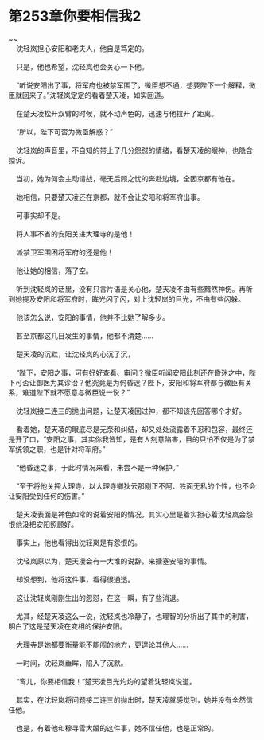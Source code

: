 # 第253章你要相信我2
~~<br>&nbsp;&nbsp;&nbsp;&nbsp;沈轻岚担心安阳和老夫人，他自是笃定的。<br><br>&nbsp;&nbsp;&nbsp;&nbsp;只是，他也希望，沈轻岚也会关心一下他。<br><br>&nbsp;&nbsp;&nbsp;&nbsp;“听说安阳出了事，将军府也被禁军围了，微臣想不通，想要陛下一个解释，微臣就回来了。”沈轻岚定定的看着楚天凌，如实回道。<br><br>&nbsp;&nbsp;&nbsp;&nbsp;在楚天凌松开双臂的时候，就不动声色的，迅速与他拉开了距离。<br><br>&nbsp;&nbsp;&nbsp;&nbsp;“所以，陛下可否为微臣解惑？”<br><br>&nbsp;&nbsp;&nbsp;&nbsp;沈轻岚的声音里，不自知的带上了几分怨怼的情绪，看楚天凌的眼神，也隐含控诉。<br><br>&nbsp;&nbsp;&nbsp;&nbsp;当初，她为何会主动请战，毫无后顾之忧的奔赴边境，全因京都有他在。<br><br>&nbsp;&nbsp;&nbsp;&nbsp;她相信，只要楚天凌还在京都，就不会让安阳和将军府出事。<br><br>&nbsp;&nbsp;&nbsp;&nbsp;可事实却不是。<br><br>&nbsp;&nbsp;&nbsp;&nbsp;将人事不省的安阳关进大理寺的是他！<br><br>&nbsp;&nbsp;&nbsp;&nbsp;派禁卫军围困将军府的还是他！<br><br>&nbsp;&nbsp;&nbsp;&nbsp;他让她的相信，落了空。<br><br>&nbsp;&nbsp;&nbsp;&nbsp;听到沈轻岚的话里，没有只言片语是关心他，楚天凌不由有些黯然神伤。再听到她提及安阳和将军府时，眸光闪了闪，对上沈轻岚的目光，不由有些闪躲。<br><br>&nbsp;&nbsp;&nbsp;&nbsp;他该怎么说，安阳的事情，他并不比她了解多少。<br><br>&nbsp;&nbsp;&nbsp;&nbsp;甚至京都这几日发生的事情，他都不清楚……<br><br>&nbsp;&nbsp;&nbsp;&nbsp;楚天凌的沉默，让沈轻岚的心沉了沉，<br><br>&nbsp;&nbsp;&nbsp;&nbsp;“陛下，安阳之事，可有好好查看、审问？微臣听闻安阳此刻还在昏迷之中，陛下可否让御医为其诊治？他究竟是为何昏迷？陛下，安阳和将军府都与微臣有关系，难道陛下就不愿意与微臣说一说？”<br><br>&nbsp;&nbsp;&nbsp;&nbsp;沈轻岚接二连三的抛出问题，让楚天凌回过神，都不知该先回答哪个才好。<br><br>&nbsp;&nbsp;&nbsp;&nbsp;看着她，楚天凌的眼底尽是无奈和纠结，却又处处流露着不忍和包容，最终还是开了口，“安阳之事，其实你我皆知，是有人刻意陷害，目的只怕不仅是为了禁军统领之职，也是针对将军府。”<br><br>&nbsp;&nbsp;&nbsp;&nbsp;“他昏迷之事，于此时情况来看，未尝不是一种保护。”<br><br>&nbsp;&nbsp;&nbsp;&nbsp;“至于将他关押大理寺，以大理寺卿狄云那刚正不阿、铁面无私的个性，也不会让安阳受到任何的伤害。”<br><br>&nbsp;&nbsp;&nbsp;&nbsp;楚天凌表面是神色如常的说着安阳的情况，其实心里是着实担心着沈轻岚会怨恨他没把安阳照顾好。<br><br>&nbsp;&nbsp;&nbsp;&nbsp;事实上，他也看得出沈轻岚是有怨恨的。<br><br>&nbsp;&nbsp;&nbsp;&nbsp;沈轻岚原以为，楚天凌会有一大堆的说辞，来搪塞安阳的事情。<br><br>&nbsp;&nbsp;&nbsp;&nbsp;却没想到，他将这件事，看得很通透。<br><br>&nbsp;&nbsp;&nbsp;&nbsp;这让沈轻岚刚刚生出的怨怼，在这一瞬，有了些消退。<br><br>&nbsp;&nbsp;&nbsp;&nbsp;尤其，经楚天凌这么一说，沈轻岚也冷静了，也理智的分析出了其中的利害，明白了这是楚天凌在变相的保护安阳。<br><br>&nbsp;&nbsp;&nbsp;&nbsp;大理寺是她都要衡量能不能闯的地方，更遑论其他人……<br><br>&nbsp;&nbsp;&nbsp;&nbsp;一时间，沈轻岚垂眸，陷入了沉默。<br><br>&nbsp;&nbsp;&nbsp;&nbsp;“鸾儿，你要相信我！”楚天凌目光灼灼的望着沈轻岚说道。<br><br>&nbsp;&nbsp;&nbsp;&nbsp;其实，在沈轻岚将问题接二连三的抛出时，楚天凌就感觉到，她并没有全然信任他。<br><br>&nbsp;&nbsp;&nbsp;&nbsp;也是，有着他和穆寻雪大婚的这件事，她不信任他，也是正常的。<br><br>
                    

<script>_fwqdsqadxfw()</script>
<div><script>_dfwf1dw();</script></div>
<div><script>_dfwf1agdw();</script></div>
                